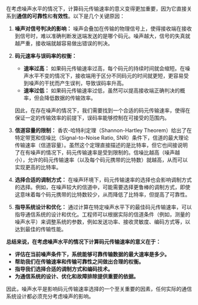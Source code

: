 在考虑噪声水平的情况下，计算码元传输速率的意义变得更加重要，因为它直接关系到**通信的可靠性**和**有效性**。以下是几个关键原因：

1. **噪声对信号判决的影响：** 噪声会叠加在传输的物理信号上，使得接收端在接收到信号时，难以准确判断发送端发送的是哪个码元。噪声越大，信号的失真就越严重，接收端就越容易做出错误的判决。
    
2. **码元速率与误码率的权衡：**
    
    - **速率过高：** 如果码元传输速率过高，每个码元的持续时间就会缩短。在噪声水平不变的情况下，接收端用于区分不同码元的时间就更短，更容易受到噪声的干扰而产生误判，导致误码率升高。
    - **速率过低：** 如果码元传输速率过低，虽然可以提高接收端正确判决的概率，但会降低数据的传输效率。
    
    因此，在存在噪声的情况下，我们需要找到一个合适的码元传输速率，使得在保证一定的传输效率的前提下，误码率能够控制在可接受的范围内。
    
3. **信道容量的限制：** 香农-哈特利定理（Shannon-Hartley Theorem）给出了在特定带宽和信噪比（Signal-to-Noise Ratio, SNR）条件下，信道的最大理论传输速率（信道容量）。虽然这个定理直接描述的是比特率，但它也间接说明了在有噪声的情况下，码元传输速率是受到限制的。信噪比越高（噪声越小），允许的码元传输速率（以及每个码元携带的比特数）就越高，从而可以实现更高的比特率。
    
4. **选择合适的调制方式：** 在噪声环境下，码元传输速率的选择也会影响调制方式的选择。例如，在噪声较大的信道中，可能需要选择更鲁棒的调制方式，即使这意味着每个码元携带的比特数较少，从而降低了比特率，但提高了可靠性。
    
5. **指导系统设计和优化：** 通过计算在特定噪声水平下的最佳码元传输速率，可以指导通信系统的设计和优化。工程师可以根据实际的信道条件（例如，测量的噪声水平）来调整系统的参数，例如发送功率、接收灵敏度、编码方式等，以达到最佳的传输性能。
    

**总结来说，在考虑噪声水平的情况下计算码元传输速率的意义在于：**

- **评估在当前噪声条件下，系统能够可靠传输数据的最大速率是多少。**
- **帮助我们在传输速率和传输可靠性之间做出合理的权衡。**
- **指导我们选择合适的调制方式和编码技术。**
- **为通信系统的设计、优化和故障排除提供重要的依据。**

因此，噪声水平是影响码元传输速率选择的一个至关重要的因素，任何实际的通信系统设计都必须充分考虑噪声的影响。
